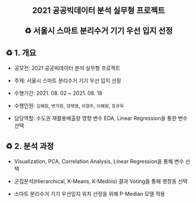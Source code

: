 <h2 align = "center">2021 공공빅데이터 분석 실무형 프로젝트<br><br>♻️ 서울시 스마트 분리수거 기기 우선 입지 선정</h2>

<h2>♻️ 1. 개요</h2>

- 공모전: 2021 공공빅데이터 분석 실무형 프로젝트

- 주제: 서울시 스마트 분리수거 기기 우선 입지 선정

- 수행기간: 2021. 08. 02 ~ 2021. 08. 18

- 수행인원: `김혜원`, `변가원`, `양재영`, `이형주`, `이혜원`, `정규욱`

- 담당역할: 수도권 재활용배출량 영향 변수 EDA, Linear Regression을 통한 변수 선택

<h2>♻️ 2. 분석 과정</h2>

- Visualization, PCA, Correlation Analysis, Linear Regression을 통해 변수 선택

- 군집분석(Hierarchical, K-Means, K-Medois) 결과 Voting을 통해 행정동 선택

- 스마트 분리수거 기기 우선입지 위치 선정을 위해 P-Median 모델 적용
